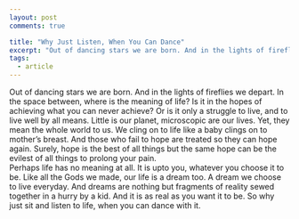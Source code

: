 ```yaml
---
layout: post
comments: true

title: "Why Just Listen, When You Can Dance"
excerpt: "Out of dancing stars we are born. And in the lights of fireflies we depart."
tags: 
  - article
---
```



Out of dancing stars we are born. And in the lights of fireflies we depart. In the space between, where is the meaning of life? Is it in the hopes of achieving what you can never achieve? Or is it only a struggle to live, and to live well by all means. Little is our planet, microscopic are our lives. Yet, they mean the whole world to us. We cling on to life like a baby clings on to mother’s breast. And those who fail to hope are treated so they can hope again. Surely, hope is the best of all things but the same hope can be the evilest of all things to prolong your pain.   
Perhaps life has no meaning at all. It is upto you, whatever you choose it to be. Like all the Gods we made, our life is a dream too. A dream we choose to live everyday. And dreams are nothing but fragments of reality sewed together in a hurry by a kid. And it is as real as you want it to be. So why just sit and listen to life, when you can dance with it.  
